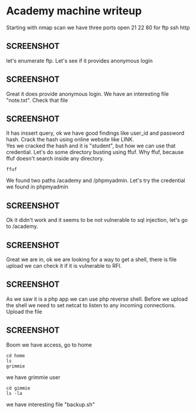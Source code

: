 # Academy machine writeup

Starting with nmap scan we have three ports open 21 22 80 for ftp ssh http
## SCREENSHOT
let's enumerate ftp. Let's see if it provides anonymous login
## SCREENSHOT
Great it does provide anonymous login. We have an interesting file "note.txt". Check that file
## SCREENSHOT
It has inssert query, ok we have good findings like user_id and password hash. Crack the hash using online website like LINK.  
Yes we cracked the hash and it is "student", but how we can use that credential. Let's do some directory busting using ffuf. Why ffuf, because ffuf doesn't search inside any directory.
```
ffuf
```
We found two paths /academy and /phpmyadmin. Let's try the credential we found in phpmyadmin
## SCREENSHOT
Ok it didn't work and it seems to be not vulnerable to sql injection, let's go to /academy. 
## SCREENSHOT
Great we are in, ok we are looking for a way to get a shell, there is file upload we can check it if it is vulnerable to RFI.
## SCREENSHOT
As we saw it is a php app we can use php reverse shell. Before we upload the shell we need to set netcat to listen to any incoming connections.  
Upload the file
## SCREENSHOT
Boom we have access, go to home
```
cd home
ls
grimmie
```
we have grimmie user
```
cd gimmie
ls -la
```
we have interesting file "backup.sh"
